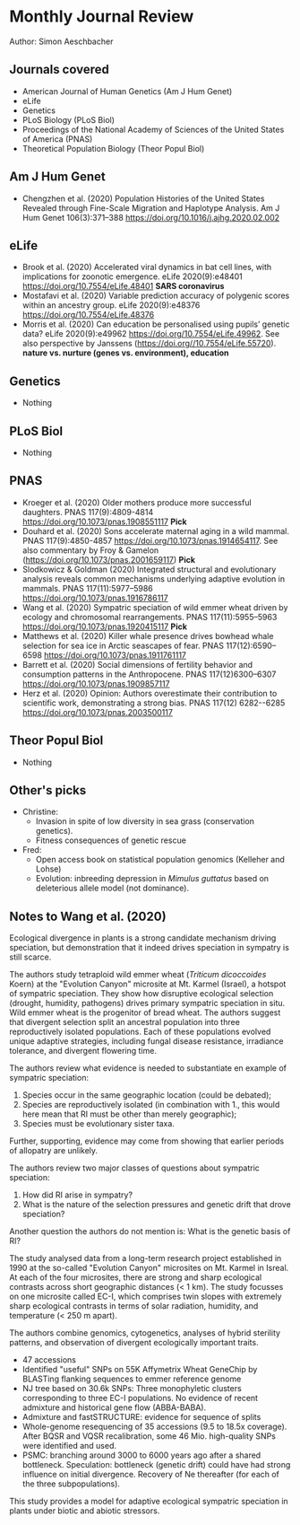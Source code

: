 # Monthly Journal Review

Author: Simon Aeschbacher

## Journals covered
- American Journal of Human Genetics (Am J Hum Genet)
- eLife
- Genetics
- PLoS Biology (PLoS Biol)
- Proceedings of the National Academy of Sciences of the United States of America (PNAS)
- Theoretical Population Biology (Theor Popul Biol)

## Am J Hum Genet
- Chengzhen et al. (2020) Population Histories of the United States Revealed through Fine-Scale Migration and Haplotype Analysis. Am J Hum Genet 106(3):371–388 https://doi.org/10.1016/j.ajhg.2020.02.002

## eLife
- Brook et al. (2020) Accelerated viral dynamics in bat cell lines, with implications for zoonotic emergence. eLife 2020(9):e48401 https://doi.org/10.7554/eLife.48401 **SARS coronavirus**
- Mostafavi et al. (2020) Variable prediction accuracy of polygenic scores within an ancestry group. eLife 2020(9):e48376 https://doi.org/10.7554/eLife.48376
- Morris et al. (2020) Can education be personalised using pupils’ genetic data? eLife 2020(9):e49962 https://doi.org/10.7554/eLife.49962. See also perspective by Janssens (https://doi.org//10.7554/eLife.55720). **nature vs. nurture (genes vs. environment), education**

## Genetics
- Nothing

## PLoS Biol
- Nothing

## PNAS
- Kroeger et al. (2020) Older mothers produce more successful daughters. PNAS 117(9):4809-4814 https://doi.org/10.1073/pnas.1908551117 **Pick**
- Douhard et al. (2020) Sons accelerate maternal aging in a wild mammal. PNAS 117(9):4850-4857 https://doi.org/10.1073/pnas.1914654117. See also commentary by Froy & Gamelon (https://doi.org/10.1073/pnas.2001659117) **Pick**
- Slodkowicz & Goldman (2020) Integrated structural and evolutionary analysis reveals common mechanisms underlying adaptive evolution in mammals. PNAS 117(11):5977–5986 https://doi.org/10.1073/pnas.1916786117
- Wang et al. (2020) Sympatric speciation of wild emmer wheat driven by ecology and chromosomal rearrangements. PNAS 117(11):5955–5963 https://doi.org/10.1073/pnas.1920415117 **Pick**
- Matthews et al. (2020) Killer whale presence drives bowhead whale selection for sea ice in Arctic seascapes of fear. PNAS 117(12):6590–6598 https://doi.org/10.1073/pnas.1911761117
- Barrett et al. (2020) Social dimensions of fertility behavior and consumption patterns in the Anthropocene. PNAS 117(12)6300–6307 https://doi.org/10.1073/pnas.1909857117
- Herz et al. (2020) Opinion: Authors overestimate their contribution to scientific work, demonstrating a strong bias. PNAS 117(12) 6282--6285 https://doi.org/10.1073/pnas.2003500117

## Theor Popul Biol
- Nothing

## Other's picks
- Christine:
    - Invasion in spite of low diversity in sea grass (conservation genetics).
    - Fitness consequences of genetic rescue 
- Fred:
    - Open access book on statistical population genomics (Kelleher and Lohse)
    - Evolution: inbreeding depression in *Mimulus guttatus* based on deleterious allele model (not dominance).

## Notes to Wang et al. (2020)

Ecological divergence in plants is a strong candidate mechanism driving speciation, but demonstration that it indeed drives speciation in sympatry is still scarce.

The authors study tetraploid wild emmer wheat (*Triticum dicoccoides* Koern) at the "Evolution Canyon" microsite at Mt. Karmel (Israel), a hotspot of sympatric speciation. They show how disruptive ecological selection (drought, humidity, pathogens) drives primary sympatric speciation in situ. Wild emmer wheat is the progenitor of bread wheat. The authors suggest that divergent selection split an ancestral population into three reproductively isolated populations. Each of these populations evolved unique adaptive strategies, including fungal disease resistance, irradiance tolerance, and divergent flowering time.

The authors review what evidence is needed to substantiate en example of sympatric speciation:
1. Species occur in the same geographic location (could be debated);
2. Species are reproductively isolated (in combination with 1., this would here mean that RI must be other than merely geographic);
3. Species must be evolutionary sister taxa.

Further, supporting, evidence may come from showing that earlier periods of allopatry are unlikely.

The authors review two major classes of questions about sympatric speciation:
1. How did RI arise in sympatry?
2. What is the nature of the selection pressures and genetic drift that drove speciation?

Another question the authors do not mention is: What is the genetic basis of RI?

The study analysed data from a long-term research project established in 1990 at the so-called "Evolution Canyon" microsites on Mt. Karmel in Isreal. At each of the four microsites, there are strong and sharp ecological contrasts across short geographic distances (< 1 km). The study focusses on one microsite called EC-I, which comprises twin slopes with extremely sharp ecological contrasts in terms of solar radiation, humidity, and temperature (< 250 m apart).

The authors combine genomics, cytogenetics, analyses of hybrid sterility patterns, and observation of divergent ecologically important traits.
- 47 accessions
- Identified "useful" SNPs on 55K Affymetrix Wheat GeneChip by BLASTing flanking sequences to emmer reference genome
- NJ tree based on 30.6k SNPs: Three monophyletic clusters corresponding to three EC-I populations. No evidence of recent admixture and historical gene flow (ABBA-BABA).
- Admixture and fastSTRUCTURE: evidence for sequence of splits
- Whole-genome resequencing of 35 accessions (9.5 to 18.5x coverage). After BQSR and VQSR recalibration, some 46 Mio. high-quality SNPs were identified and used.
- PSMC: branching around 3000 to 6000 years ago after a shared bottleneck. Speculation: bottleneck (genetic drift) could have had strong influence on initial divergence. Recovery of Ne thereafter (for each of the three subpopulations).

This study provides a model for adaptive ecological sympatric speciation in plants under biotic and abiotic stressors.